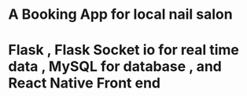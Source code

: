 # A Booking App for local nail salon

# Flask , Flask Socket io for real time data , MySQL for database , and React Native Front end
